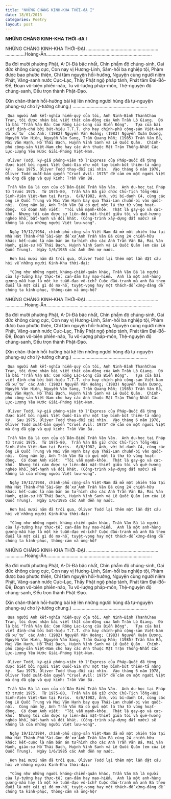 ```yaml
---
title: "NHỮNG CHÀNG KINH-KHA THỜI-đẠ I"
date: 18/01/2013
categories: Poetry
layout: post
---
```


**NHỮNG CHÀNG KINH-KHA THỜI-đẠ I**

NHỮNG CHÀNG KINH-KHA THỜI-ĐẠI
........................................................
...............Hoàng-Ân.........................
........................................................

Ba đời mười phương Phật,
A-Di-Đà bậc nhất,
Chín phẩm độ chúng-sinh,
Oai đức không cùng cực,
Con nay vị Hương-Linh,
Sám-hối ba nghiệp tội,
Phàm được bao phước thiện,
Chí tâm nguyện hồi-hướng,
Nguyện cùng người niệm Phật,
Vãng-sanh nước Cực-Lạc,
Thấy Phật ngộ pháp tánh,
Phát tâm Đại-Bồ-Đề,
Đoạn vô-biên phiền-não,
Tu vô-lượng pháp-môn,
Thệ-nguyện độ chúng-sanh,
Đều trọn thành Phật-Đạo.

(Xin chân-thành hồi-hướng bài kệ
 lên những người hùng đã tự-nguyện
 phụng-sự cho lý-tưởng chung.)
..........................................................


     Qua người Anh kết-nghĩa hiếm-quý của tôi, Anh Ninh-Bình ThanhChau Tran, tôi được nhận bài viết thật cảm-động của Anh Trần Lô Giang.  Đó là bài "Trần Văn Bá: Con Rồng Lạc-Long của Biển Đông".   Tựa của bài viết đính-chú bởi bút-hiệu T.T.T. cho hay chính-phủ cộng-sản Việt-Nam đã xử tử  các Anh: (1982) Nguyễn Văn Hoàng; (1983) Nguyễn Xuân Dương, Nguyễn Văn Hiên, Nguyễn Văn Sang, Trần Quang Mẫn; (1985) Trần Văn Bá, Mai Văn Hạnh, Hồ Thái Bạch, Huỳnh Vĩnh Sanh và Lê Quốc Quân.  Chính-phủ cộng-sản Việt-Nam cho hay các Anh thuộc Mặt Trận Thống-Nhất Các Lực-Lượng Yêu Nước Giải-Phóng Việt-Nam.

     Oliver Todd, ký-giả phóng-viên tờ l'Express của Pháp-Quốc đã từng được biết bởi người Việt Quốc-Gia như một tay bỉnh-bút thiên-tả nặng ký.  Sau 1975, Oliver Todd thay-đổi cái nhìn.  Vào tháng 6 năm 1978, Oliver Todd xuất-bản quyển "Cruel Avil: 1975" để cảm ơn một người Việt mà ông đã gặp và quý kính: Trần Văn Bá.
    
     Trần Văn Bá là con của cố Dân-Biểu Trần Văn Văn.  Anh du-học tại Pháp từ trước 1975.  Từ 1975-80,  Trần Văn Bá giữ chức Chủ-Tịch Tổng-Hội Sinh-Viên Việt-Nam tại Paris.  6/6/1982, Anh, với bí-danh C4, cùng các ông Lê Quốc Trung và Mai Văn Hạnh bay qua Thái-Lan chuẩn-bị vào quốc-nội.  Cùng năm ấy, Anh Trần Văn Bá có gửi một lá thư từ vùng hoạt-động.  Có đoạn Anh viết:  "Tôi vẫn mạnh-khỏe.  Thật là gay-go và cực-khổ.  Nhưng tôi cảm được sự liên-đới mật-thiết giữa tôi và quê-hương nghèo khổ, bất-hạnh và đói khát. (Công-trình xây-dựng đất nước) sẽ không là của những người Việt lưu-vong".

      Ngày 19/12/1984, chính-phủ cộng-sản Việt-Nam đã mở một phiên tòa tại Nhà Hát Thành-Phố Sài-Gòn để xử Anh Trần Văn Bá cùng 24 chiến-hữu khác: kết-cuộc là năm bản án tử-hình cho các Anh Trần Văn Bá, Mai Văn Hạnh, giáo-sư Hồ Thái Bạch, Huỳnh Vĩnh Sanh và Lê Quốc Quân (em của Lê Quốc Trung).  Ngày 1/6/1985 các Anh đền nợ nước.

      Hơn hai mươi năm đã trôi qua, Oliver Todd lại thêm một lần đặt câu hỏi về những người Kinh-Kha thời-đại:

      "Cũng như những người kháng-chiến-quân khác, Trần Văn Bá là người của lý-tưởng hay thực-tế, can-đảm hay mạo-hiểm.  Anh là một anh-hùng gương-mẫu hay là một kẻ tuẫn-đạo vô-ích? Cuộc đấu-tranh mà anh Bá theo đuổi là một cái gì đó mơ-hồ, tuyệt-vọng hay một thách-đố xứng-đáng để chúng ta kính-phục, thông-cảm và ủng-hộ?

NHỮNG CHÀNG KINH-KHA THỜI-ĐẠI
........................................................
...............Hoàng-Ân.........................
........................................................

Ba đời mười phương Phật,
A-Di-Đà bậc nhất,
Chín phẩm độ chúng-sinh,
Oai đức không cùng cực,
Con nay vị Hương-Linh,
Sám-hối ba nghiệp tội,
Phàm được bao phước thiện,
Chí tâm nguyện hồi-hướng,
Nguyện cùng người niệm Phật,
Vãng-sanh nước Cực-Lạc,
Thấy Phật ngộ pháp tánh,
Phát tâm Đại-Bồ-Đề,
Đoạn vô-biên phiền-não,
Tu vô-lượng pháp-môn,
Thệ-nguyện độ chúng-sanh,
Đều trọn thành Phật-Đạo.

(Xin chân-thành hồi-hướng bài kệ
 lên những người hùng đã tự-nguyện
 phụng-sự cho lý-tưởng chung.)
..........................................................


     Qua người Anh kết-nghĩa hiếm-quý của tôi, Anh Ninh-Bình ThanhChau Tran, tôi được nhận bài viết thật cảm-động của Anh Trần Lô Giang.  Đó là bài "Trần Văn Bá: Con Rồng Lạc-Long của Biển Đông".   Tựa của bài viết đính-chú bởi bút-hiệu T.T.T. cho hay chính-phủ cộng-sản Việt-Nam đã xử tử  các Anh: (1982) Nguyễn Văn Hoàng; (1983) Nguyễn Xuân Dương, Nguyễn Văn Hiên, Nguyễn Văn Sang, Trần Quang Mẫn; (1985) Trần Văn Bá, Mai Văn Hạnh, Hồ Thái Bạch, Huỳnh Vĩnh Sanh và Lê Quốc Quân.  Chính-phủ cộng-sản Việt-Nam cho hay các Anh thuộc Mặt Trận Thống-Nhất Các Lực-Lượng Yêu Nước Giải-Phóng Việt-Nam.

     Oliver Todd, ký-giả phóng-viên tờ l'Express của Pháp-Quốc đã từng được biết bởi người Việt Quốc-Gia như một tay bỉnh-bút thiên-tả nặng ký.  Sau 1975, Oliver Todd thay-đổi cái nhìn.  Vào tháng 6 năm 1978, Oliver Todd xuất-bản quyển "Cruel Avil: 1975" để cảm ơn một người Việt mà ông đã gặp và quý kính: Trần Văn Bá.
    
     Trần Văn Bá là con của cố Dân-Biểu Trần Văn Văn.  Anh du-học tại Pháp từ trước 1975.  Từ 1975-80,  Trần Văn Bá giữ chức Chủ-Tịch Tổng-Hội Sinh-Viên Việt-Nam tại Paris.  6/6/1982, Anh, với bí-danh C4, cùng các ông Lê Quốc Trung và Mai Văn Hạnh bay qua Thái-Lan chuẩn-bị vào quốc-nội.  Cùng năm ấy, Anh Trần Văn Bá có gửi một lá thư từ vùng hoạt-động.  Có đoạn Anh viết:  "Tôi vẫn mạnh-khỏe.  Thật là gay-go và cực-khổ.  Nhưng tôi cảm được sự liên-đới mật-thiết giữa tôi và quê-hương nghèo khổ, bất-hạnh và đói khát. (Công-trình xây-dựng đất nước) sẽ không là của những người Việt lưu-vong".

      Ngày 19/12/1984, chính-phủ cộng-sản Việt-Nam đã mở một phiên tòa tại Nhà Hát Thành-Phố Sài-Gòn để xử Anh Trần Văn Bá cùng 24 chiến-hữu khác: kết-cuộc là năm bản án tử-hình cho các Anh Trần Văn Bá, Mai Văn Hạnh, giáo-sư Hồ Thái Bạch, Huỳnh Vĩnh Sanh và Lê Quốc Quân (em của Lê Quốc Trung).  Ngày 1/6/1985 các Anh đền nợ nước.

      Hơn hai mươi năm đã trôi qua, Oliver Todd lại thêm một lần đặt câu hỏi về những người Kinh-Kha thời-đại:

      "Cũng như những người kháng-chiến-quân khác, Trần Văn Bá là người của lý-tưởng hay thực-tế, can-đảm hay mạo-hiểm.  Anh là một anh-hùng gương-mẫu hay là một kẻ tuẫn-đạo vô-ích? Cuộc đấu-tranh mà anh Bá theo đuổi là một cái gì đó mơ-hồ, tuyệt-vọng hay một thách-đố xứng-đáng để chúng ta kính-phục, thông-cảm và ủng-hộ?

NHỮNG CHÀNG KINH-KHA THỜI-ĐẠI
........................................................
...............Hoàng-Ân.........................
........................................................

Ba đời mười phương Phật,
A-Di-Đà bậc nhất,
Chín phẩm độ chúng-sinh,
Oai đức không cùng cực,
Con nay vị Hương-Linh,
Sám-hối ba nghiệp tội,
Phàm được bao phước thiện,
Chí tâm nguyện hồi-hướng,
Nguyện cùng người niệm Phật,
Vãng-sanh nước Cực-Lạc,
Thấy Phật ngộ pháp tánh,
Phát tâm Đại-Bồ-Đề,
Đoạn vô-biên phiền-não,
Tu vô-lượng pháp-môn,
Thệ-nguyện độ chúng-sanh,
Đều trọn thành Phật-Đạo.

(Xin chân-thành hồi-hướng bài kệ
 lên những người hùng đã tự-nguyện
 phụng-sự cho lý-tưởng chung.)
..........................................................


     Qua người Anh kết-nghĩa hiếm-quý của tôi, Anh Ninh-Bình ThanhChau Tran, tôi được nhận bài viết thật cảm-động của Anh Trần Lô Giang.  Đó là bài "Trần Văn Bá: Con Rồng Lạc-Long của Biển Đông".   Tựa của bài viết đính-chú bởi bút-hiệu T.T.T. cho hay chính-phủ cộng-sản Việt-Nam đã xử tử  các Anh: (1982) Nguyễn Văn Hoàng; (1983) Nguyễn Xuân Dương, Nguyễn Văn Hiên, Nguyễn Văn Sang, Trần Quang Mẫn; (1985) Trần Văn Bá, Mai Văn Hạnh, Hồ Thái Bạch, Huỳnh Vĩnh Sanh và Lê Quốc Quân.  Chính-phủ cộng-sản Việt-Nam cho hay các Anh thuộc Mặt Trận Thống-Nhất Các Lực-Lượng Yêu Nước Giải-Phóng Việt-Nam.

     Oliver Todd, ký-giả phóng-viên tờ l'Express của Pháp-Quốc đã từng được biết bởi người Việt Quốc-Gia như một tay bỉnh-bút thiên-tả nặng ký.  Sau 1975, Oliver Todd thay-đổi cái nhìn.  Vào tháng 6 năm 1978, Oliver Todd xuất-bản quyển "Cruel Avil: 1975" để cảm ơn một người Việt mà ông đã gặp và quý kính: Trần Văn Bá.
    
     Trần Văn Bá là con của cố Dân-Biểu Trần Văn Văn.  Anh du-học tại Pháp từ trước 1975.  Từ 1975-80,  Trần Văn Bá giữ chức Chủ-Tịch Tổng-Hội Sinh-Viên Việt-Nam tại Paris.  6/6/1982, Anh, với bí-danh C4, cùng các ông Lê Quốc Trung và Mai Văn Hạnh bay qua Thái-Lan chuẩn-bị vào quốc-nội.  Cùng năm ấy, Anh Trần Văn Bá có gửi một lá thư từ vùng hoạt-động.  Có đoạn Anh viết:  "Tôi vẫn mạnh-khỏe.  Thật là gay-go và cực-khổ.  Nhưng tôi cảm được sự liên-đới mật-thiết giữa tôi và quê-hương nghèo khổ, bất-hạnh và đói khát. (Công-trình xây-dựng đất nước) sẽ không là của những người Việt lưu-vong".

      Ngày 19/12/1984, chính-phủ cộng-sản Việt-Nam đã mở một phiên tòa tại Nhà Hát Thành-Phố Sài-Gòn để xử Anh Trần Văn Bá cùng 24 chiến-hữu khác: kết-cuộc là năm bản án tử-hình cho các Anh Trần Văn Bá, Mai Văn Hạnh, giáo-sư Hồ Thái Bạch, Huỳnh Vĩnh Sanh và Lê Quốc Quân (em của Lê Quốc Trung).  Ngày 1/6/1985 các Anh đền nợ nước.

      Hơn hai mươi năm đã trôi qua, Oliver Todd lại thêm một lần đặt câu hỏi về những người Kinh-Kha thời-đại:

      "Cũng như những người kháng-chiến-quân khác, Trần Văn Bá là người của lý-tưởng hay thực-tế, can-đảm hay mạo-hiểm.  Anh là một anh-hùng gương-mẫu hay là một kẻ tuẫn-đạo vô-ích? Cuộc đấu-tranh mà anh Bá theo đuổi là một cái gì đó mơ-hồ, tuyệt-vọng hay một thách-đố xứng-đáng để chúng ta kính-phục, thông-cảm và ủng-hộ?

